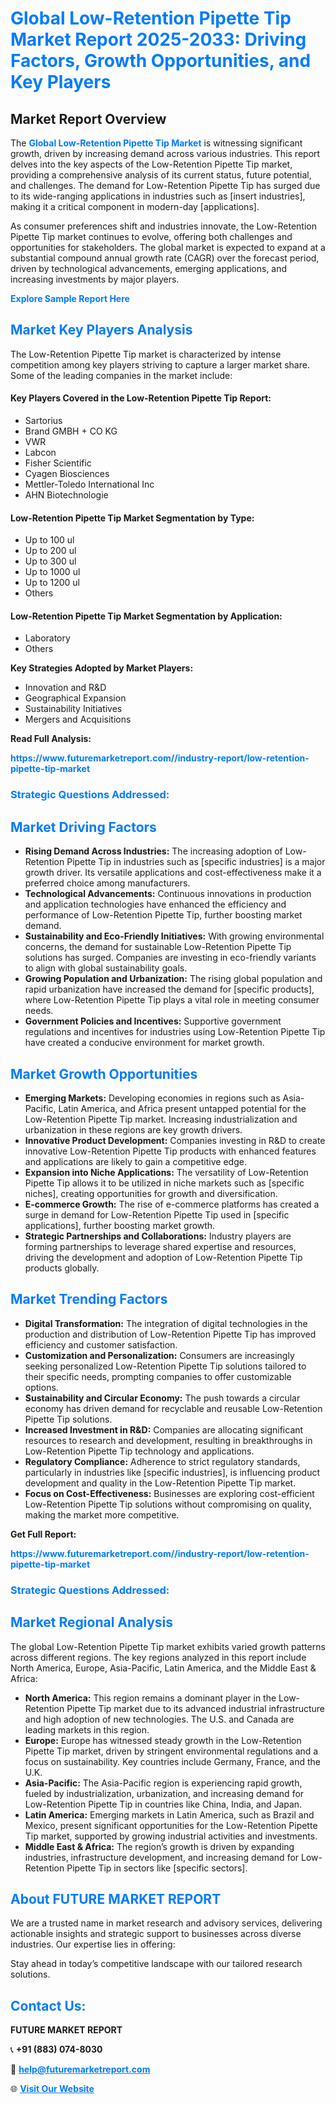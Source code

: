 <h1 style="color: #007BFF;">Global Low-Retention Pipette Tip Market Report 2025-2033: Driving Factors, Growth Opportunities, and Key Players</h1>

<section id="overview">
<h2>Market Report Overview</h2>
<p>The <a href="https://www.futuremarketreport.com//industry-report/low-retention-pipette-tip-market" style="color: #007BFF; text-decoration: none;"><strong>Global Low-Retention Pipette Tip Market</strong></a> is witnessing significant growth, driven by increasing demand across various industries. This report delves into the key aspects of the Low-Retention Pipette Tip market, providing a comprehensive analysis of its current status, future potential, and challenges. The demand for Low-Retention Pipette Tip has surged due to its wide-ranging applications in industries such as [insert industries], making it a critical component in modern-day [applications].</p>
<p>As consumer preferences shift and industries innovate, the Low-Retention Pipette Tip market continues to evolve, offering both challenges and opportunities for stakeholders. The global market is expected to expand at a substantial compound annual growth rate (CAGR) over the forecast period, driven by technological advancements, emerging applications, and increasing investments by major players.</p>
</section>

<section id="overview">
<p><a href="https://www.futuremarketreport.com//request-sample/reportId=52739" style="color: #007BFF; text-decoration: none;"><strong>Explore Sample Report Here</strong></a></p>
</section>

<section id="key-players">
<h2 style="color: #007BFF;">Market Key Players Analysis</h2>
<p>The Low-Retention Pipette Tip market is characterized by intense competition among key players striving to capture a larger market share. Some of the leading companies in the market include:</p>
<h4>Key Players Covered in the Low-Retention Pipette Tip Report:</h4>
<ul><li>Sartorius</li><li>Brand GMBH + CO KG</li><li>VWR</li><li>Labcon</li><li>Fisher Scientific</li><li>Cyagen Biosciences</li><li>Mettler-Toledo International Inc</li><li>AHN Biotechnologie</li></ul>
<h4>Low-Retention Pipette Tip Market Segmentation by Type:</h4>
<ul><li>Up to 100 ul</li><li>Up to 200 ul</li><li>Up to 300 ul</li><li>Up to 1000 ul</li><li>Up to 1200 ul</li><li>Others</li></ul>

<h4>Low-Retention Pipette Tip Market Segmentation by Application:</h4>
<ul><li>Laboratory</li><li>Others</li></ul>
<p><strong>Key Strategies Adopted by Market Players:</strong></p>
<ul>
<li>Innovation and R&D</li>
<li>Geographical Expansion</li>
<li>Sustainability Initiatives</li>
<li>Mergers and Acquisitions</li>
</ul>
</section>

<section>
<p><strong>Read Full Analysis: </strong></p><a href="https://www.futuremarketreport.com//industry-report/low-retention-pipette-tip-market" style="color: #007BFF; text-decoration: none;"><strong>https://www.futuremarketreport.com//industry-report/low-retention-pipette-tip-market</strong></a>
<h3 style="color: #007BFF;">Strategic Questions Addressed:</h3>
</section>

<section id="driving-factors">
<h2 style="color: #007BFF;">Market Driving Factors</h2>
<ul>
<li><strong>Rising Demand Across Industries:</strong> The increasing adoption of Low-Retention Pipette Tip in industries such as [specific industries] is a major growth driver. Its versatile applications and cost-effectiveness make it a preferred choice among manufacturers.</li>
<li><strong>Technological Advancements:</strong> Continuous innovations in production and application technologies have enhanced the efficiency and performance of Low-Retention Pipette Tip, further boosting market demand.</li>
<li><strong>Sustainability and Eco-Friendly Initiatives:</strong> With growing environmental concerns, the demand for sustainable Low-Retention Pipette Tip solutions has surged. Companies are investing in eco-friendly variants to align with global sustainability goals.</li>
<li><strong>Growing Population and Urbanization:</strong> The rising global population and rapid urbanization have increased the demand for [specific products], where Low-Retention Pipette Tip plays a vital role in meeting consumer needs.</li>
<li><strong>Government Policies and Incentives:</strong> Supportive government regulations and incentives for industries using Low-Retention Pipette Tip have created a conducive environment for market growth.</li>
</ul>
</section>

<section id="growth-opportunities">
<h2 style="color: #007BFF;">Market Growth Opportunities</h2>
<ul>
<li><strong>Emerging Markets:</strong> Developing economies in regions such as Asia-Pacific, Latin America, and Africa present untapped potential for the Low-Retention Pipette Tip market. Increasing industrialization and urbanization in these regions are key growth drivers.</li>
<li><strong>Innovative Product Development:</strong> Companies investing in R&D to create innovative Low-Retention Pipette Tip products with enhanced features and applications are likely to gain a competitive edge.</li>
<li><strong>Expansion into Niche Applications:</strong> The versatility of Low-Retention Pipette Tip allows it to be utilized in niche markets such as [specific niches], creating opportunities for growth and diversification.</li>
<li><strong>E-commerce Growth:</strong> The rise of e-commerce platforms has created a surge in demand for Low-Retention Pipette Tip used in [specific applications], further boosting market growth.</li>
<li><strong>Strategic Partnerships and Collaborations:</strong> Industry players are forming partnerships to leverage shared expertise and resources, driving the development and adoption of Low-Retention Pipette Tip products globally.</li>
</ul>
</section>

<section id="trending-factors">
<h2 style="color: #007BFF;">Market Trending Factors</h2>
<ul>
<li><strong>Digital Transformation:</strong> The integration of digital technologies in the production and distribution of Low-Retention Pipette Tip has improved efficiency and customer satisfaction.</li>
<li><strong>Customization and Personalization:</strong> Consumers are increasingly seeking personalized Low-Retention Pipette Tip solutions tailored to their specific needs, prompting companies to offer customizable options.</li>
<li><strong>Sustainability and Circular Economy:</strong> The push towards a circular economy has driven demand for recyclable and reusable Low-Retention Pipette Tip solutions.</li>
<li><strong>Increased Investment in R&D:</strong> Companies are allocating significant resources to research and development, resulting in breakthroughs in Low-Retention Pipette Tip technology and applications.</li>
<li><strong>Regulatory Compliance:</strong> Adherence to strict regulatory standards, particularly in industries like [specific industries], is influencing product development and quality in the Low-Retention Pipette Tip market.</li>
<li><strong>Focus on Cost-Effectiveness:</strong> Businesses are exploring cost-efficient Low-Retention Pipette Tip solutions without compromising on quality, making the market more competitive.</li>
</ul>
</section>

<section>
<p><strong>Get Full Report: </strong></p><a href="https://www.futuremarketreport.com//industry-report/low-retention-pipette-tip-market" style="color: #007BFF; text-decoration: none;"><strong>https://www.futuremarketreport.com//industry-report/low-retention-pipette-tip-market</strong></a>
<h3 style="color: #007BFF;">Strategic Questions Addressed:</h3>
</section>


<section id="regional-analysis">
<h2 style="color: #007BFF;">Market Regional Analysis</h2>
<p>The global Low-Retention Pipette Tip market exhibits varied growth patterns across different regions. The key regions analyzed in this report include North America, Europe, Asia-Pacific, Latin America, and the Middle East & Africa:</p>
<ul>
<li><strong>North America:</strong> This region remains a dominant player in the Low-Retention Pipette Tip market due to its advanced industrial infrastructure and high adoption of new technologies. The U.S. and Canada are leading markets in this region.</li>
<li><strong>Europe:</strong> Europe has witnessed steady growth in the Low-Retention Pipette Tip market, driven by stringent environmental regulations and a focus on sustainability. Key countries include Germany, France, and the U.K.</li>
<li><strong>Asia-Pacific:</strong> The Asia-Pacific region is experiencing rapid growth, fueled by industrialization, urbanization, and increasing demand for Low-Retention Pipette Tip in countries like China, India, and Japan.</li>
<li><strong>Latin America:</strong> Emerging markets in Latin America, such as Brazil and Mexico, present significant opportunities for the Low-Retention Pipette Tip market, supported by growing industrial activities and investments.</li>
<li><strong>Middle East & Africa:</strong> The region’s growth is driven by expanding industries, infrastructure development, and increasing demand for Low-Retention Pipette Tip in sectors like [specific sectors].</li>
</ul>
</section>

<footer>
<h2 style="color: #007BFF;">About FUTURE MARKET REPORT</h2>
<p>We are a trusted name in market research and advisory services, delivering actionable insights and strategic support to businesses across diverse industries. Our expertise lies in offering:</p>

<p>Stay ahead in today’s competitive landscape with our tailored research solutions.</p>

<h2 style="color: #007BFF;">Contact Us:</h2>
<p><strong>FUTURE MARKET REPORT</strong></p>
<p>📞 <strong>+91 (883) 074-8030</strong></p>
<p>📧 <strong><a href="mailto:help@futuremarketreport.com" style="color: #007BFF;">help@futuremarketreport.com</a></strong></p>
<p>🌐 <strong><a href="https://www.futuremarketreport.com/" style="color: #007BFF;">Visit Our Website</a></strong></p>
</footer>